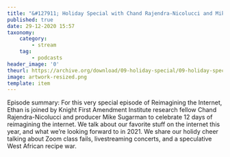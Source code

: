 ```yaml
---
title: "&#127911; Holiday Special with Chand Rajendra-Nicolucci and Mike Sugarman"
published: true
date: 29-12-2020 15:57
taxonomy:
    category:
        - stream
    tag:
        - podcasts
header_image: '0'
theurl: https://archive.org/download/09-holiday-special/09-holiday-special.mp3
image: artwork-resized.png
template: item
--- 
```

Episode summary: For this very special episode of Reimagining the Internet, Ethan is joined by Knight First Amendment Institute research fellow Chand Rajendra-Nicolucci and producer Mike Sugarman to celebrate 12 days of reimagining the internet. We talk about our favorite stuff on the internet this year, and what we’re looking forward to in 2021. We share our holidy cheer talking about Zoom class fails, livestreaming concerts, and a speculative West African recipe war.
